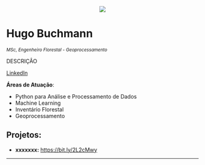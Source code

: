 <p align="center">
  <img src="conhecimento.jpeg" >
</p>

# Hugo Buchmann
<sub>*MSc, Engenheiro Florestal - Geoprocessamento*</sub>

DESCRIÇÂO

[LinkedIn](https://www.linkedin.com/in/hugobuchmann/)

**Áreas de Atuação**:
* Python para Análise e Processamento de Dados
* Machine Learning
* Inventário Florestal
* Geoprocessamento



## Projetos:

* **xxxxxxx:** https://bit.ly/2L2cMwy


---
